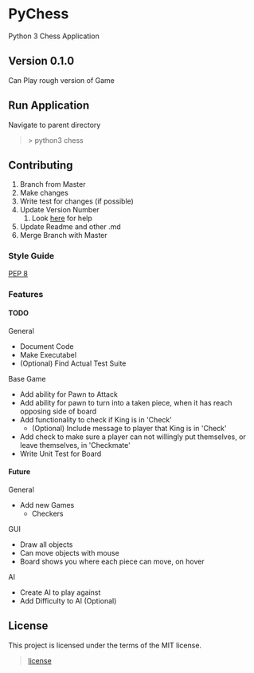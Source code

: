 # PyChess
Python 3 Chess Application

## Version 0.1.0
Can Play rough version of Game

## Run Application
Navigate to parent directory
> \> python3 chess

## Contributing
1. Branch from Master
2. Make changes
3. Write test for changes (if possible)
4. Update Version Number
   1. Look [here](http://semver.org/) for help
5. Update Readme and other .md
6. Merge Branch with Master

### Style Guide
[PEP 8](https://www.python.org/dev/peps/pep-0008/)<br/>

### Features

#### TODO
General
* Document Code
* Make Executabel
* (Optional) Find Actual Test Suite

Base Game
* Add ability for Pawn to Attack
* Add ability for pawn to turn into a taken piece, when it has reach opposing side of board
* Add functionality to check if King is in 'Check'
   * (Optional) Include message to player that King is in 'Check'
* Add check to make sure a player can not willingly put themselves, or leave themselves, in 'Checkmate'
* Write Unit Test for Board

#### Future
General
* Add new Games
  * Checkers

GUI
* Draw all objects
* Can move objects with mouse
* Board shows you where each piece can move, on hover

AI
* Create AI to play against
* Add Difficulty to AI (Optional)


## License
This project is licensed under the terms of the MIT license.
> [license](LICENSE.md)
